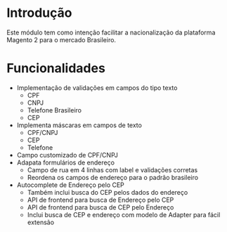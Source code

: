 # Introdução
Este módulo tem como intenção facilitar a nacionalização da plataforma Magento 2 para o mercado Brasileiro.

# Funcionalidades
- Implementação de validações em campos do tipo texto
  - CPF
  - CNPJ
  - Telefone Brasileiro
  - CEP
- Implementa máscaras em campos de texto 
  - CPF/CNPJ
  - CEP
  - Telefone
- Campo customizado de CPF/CNPJ
- Adapata formulários de endereço
  - Campo de rua em 4 linhas com label e validações corretas
  - Reordena os campos de endereço para o padrão brasileiro
- Autocomplete de Endereço pelo CEP
  - Também inclui busca do CEP pelos dados do endereço
  - API de frontend para busca de Endereço pelo CEP
  - API de frontend para busca de CEP pelo Endereço
  - Inclui busca de CEP e endereço com modelo de Adapter para fácil extensão
